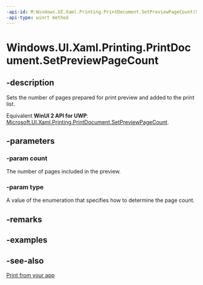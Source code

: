 ```yaml
---
-api-id: M:Windows.UI.Xaml.Printing.PrintDocument.SetPreviewPageCount(System.Int32,Windows.UI.Xaml.Printing.PreviewPageCountType)
-api-type: winrt method
---
```


<!-- Method syntax
public void SetPreviewPageCount(System.Int32 count, Windows.UI.Xaml.Printing.PreviewPageCountType type)
-->

# Windows.UI.Xaml.Printing.PrintDocument.SetPreviewPageCount

## -description
Sets the number of pages prepared for print preview and added to the print list.

Equivalent **WinUI 2 API for UWP**: [Microsoft.UI.Xaml.Printing.PrintDocument.SetPreviewPageCount](/windows/winui/api/microsoft.ui.xaml.printing.printdocument.setpreviewpagecount).

## -parameters
### -param count
The number of pages included in the preview.

### -param type
A value of the enumeration that specifies how to determine the page count.

## -remarks

## -examples

## -see-also
[Print from your app](/windows/uwp/devices-sensors/print-from-your-app)
